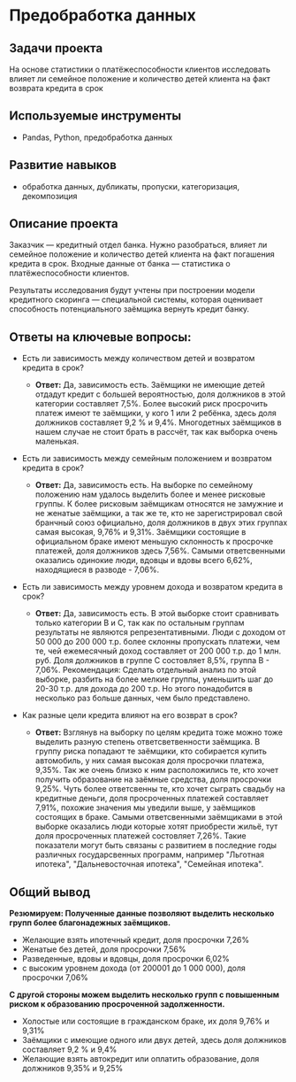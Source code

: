 # Предобработка данных

## Задачи проекта
На основе статистики о платёжеспособности клиентов исследовать влияет ли семейное положение и количество детей клиента на факт возврата кредита в срок

## Используемые инструменты
- Pandas, Python, предобработка данных
## Развитие навыков
- обработка данных, дубликаты, пропуски, категоризация, декомпозиция


## Описание проекта

Заказчик — кредитный отдел банка. Нужно разобраться, влияет ли семейное положение и количество детей клиента на факт погашения кредита в срок. Входные данные от банка — статистика о платёжеспособности клиентов.

Результаты исследования будут учтены при построении модели кредитного скоринга — специальной системы, которая оценивает способность потенциального заёмщика вернуть кредит банку.

## Ответы на ключевые вопросы:
- Есть ли зависимость между количеством детей и возвратом кредита в срок?
  - **Ответ:** Да, зависимость есть. Заёмщики не имеющие детей отдадут кредит с большей вероятностью, доля должников в этой категории составляет 7,5%. Более высокий риск просрочить платеж имеют те заёмщики, у кого 1 или 2 ребёнка, здесь доля должников составляет 9,2 % и 9,4%. Многодетных заёмщиков в нашем случае не стоит брать в рассчёт, так как выборка очень маленькая.


- Есть ли зависимость между семейным положением и возвратом кредита в срок?
  - **Ответ:** Да, зависимость есть. На выборке по семейному положению нам удалось выделить более и менее рисковые группы. К более рисковым заёмщикам относятся не замужние и не женатые заёмщики, а так же те, кто не зарегистрировал свой бранчный союз официально, доля должников в двух этих группах самая высокая, 9,76% и 9,31%. Заёмщики состоящие в официальном браке имеют меньшую склонность к просрочке платежей, доля должников здесь 7,56%. Самыми ответсвенными оказались одинокие люди, вдовцы и вдовы всего 6,62%, находящиеся в разводе - 7,06%.


- Есть ли зависимость между уровнем дохода и возвратом кредита в срок?
  - **Ответ:** Да, зависимость есть. В этой выборке стоит сравнивать только категории B и C, так как по остальным группам результаты не являются репрезентативными. Люди с доходом от 50 000 до 200 000 т.р. более склонны пропускать платежи, чем те, чей ежемесячный доход составляет от 200 000 т.р. до 1 млн. руб. Доля должников в группе С состовляет 8,5%, группа B - 7,06%. Рекомендация: Сделать отдельный анализ по этой выборке, разбить на более мелкие группы, уменьшить шаг до  20-30 т.р. для дохода до 200 т.р. Но этого понадобится в несколько раз больше данных, чем было представлено. 
 

- Как разные цели кредита влияют на его возврат в срок?
  - **Ответ:** Взглянув на выборку по целям кредита тоже можно тоже выделить разную степень ответсветвенности заёмщика. В группу риска попадают те заёмщики, кто собирается купить автомобиль, у них самая высокая доля просрочки платежа, 9,35%. Так же очень близко к ним расположились те, кто хочет получить образование на заёмные средства, доля просрочки 9,25%. Чуть более ответсвенны те, кто хочет сыграть свадьбу на кредитные деньги, доля просроченных платежей составляет 7,91%, похожие значения мы уведили выше, у заёмщиков состоящих в браке. Самыми ответсвенными заёмщиками в этой выборке оказались люди которые хотят приобрести жильё, тут доля просроченных платежей состовляет 7,26%. Такие показатели могут быть связаны с развитием в последние годы различных государсвенных программ, например "Льготная ипотека", "Дальневосточная ипотека", "Семейная ипотека".
 

## Общий вывод

**Резюмируем: Полученные данные позволяют выделить несколько групп более благонадежных заёмщиков.**

- Желающие взять ипотечный кредит, доля просрочки 7,26%
- Женатые без детей, доля просрочки 7,56%
- Разведенные, вдовы и вдовцы, доля просрочки 6,02%
- с высоким уровнем дохода (от 200001 до 1 000 000), доля просрочки 7,06%

**С другой стороны можем выделить несколько групп с повышенным риском к образованию просроченной задолженности.**

- Холостые или состоящие в гражданском браке, их доля 9,76% и 9,31%
- Заёмщики с имеющие одного или двух детей, здесь доля должников составляет 9,2 % и 9,4% 
- Желающие взять автокредит или оплатить образование, доля должников 9,35% и 9,25%
